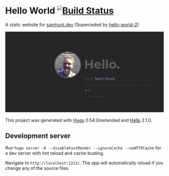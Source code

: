 # Hello World [![Build Status](https://travis-ci.org/sam-hunt/hello-world.svg?branch=master)](https://travis-ci.org/sam-hunt/hello-world)
A static website for [samhunt.dev](https://samhunt.dev) (Superceded by [hello-world-2](https://github.com/sam-hunt/hello-world-2))

![screenshot](static/images/readme.png)

This project was generated with [Hugo](https://github.com/angular/angular-cli) 0.54.0/extended and [Hallo](https://github.com/EmielH/hallo-hugo) 2.1.0.

## Development server

Run `hugo server -D --disableFastRender --ignoreCache --noHTTPCache` for a dev server with hot reload and cache busting.  

Navigate to `http://localhost:1313/`. The app will automatically reload if you change any of the source files.
